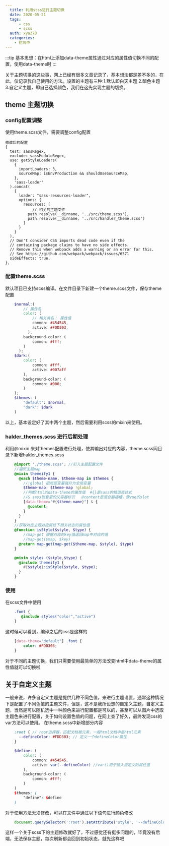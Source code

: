 ```yaml
---
  title: 利用scss进行主题切换
  date: 2020-05-21
  tags:
      - css
      - scss
  auth: xya370
  categories:
    - 挖坑中
---
```

:::tip
基本思想：在html上添加data-theme属性通过对应的属性值切换不同的配置，使用data-theme时
:::

关于主题切换的这些事，网上已经有很多文章记录了，基本想法都是差不多的，在此，仅记录我自己使用的方法。设置的主题有三种:1.默认即白天主题 2.暗色主题 3.自定义主题，即自己选择颜色，我们在这先实现主题的切换。

## theme 主题切换
### config配置调整
使用theme.scss文件，需要调整config配置

```
修改后的配置
{
  test: sassRegex,
  exclude: sassModuleRegex,
  use: getStyleLoaders(
    {
      importLoaders: 3,
      sourceMap: isEnvProduction && shouldUseSourceMap,
    },
    'sass-loader'
  ).concat(
    {
      loader: "sass-resources-loader",
      options: {
        resources: [
            // 相关的主题文件
          path.resolve(__dirname, '../src/theme.scss'),
          path.resolve(__dirname, '../src/handler_theme.scss')
        ]
      }
    }
  ),
  // Don't consider CSS imports dead code even if the
  // containing package claims to have no side effects.
  // Remove this when webpack adds a warning or an error for this.
  // See https://github.com/webpack/webpack/issues/6571
  sideEffects: true,
},

```

### 配置theme.scss
默认项目已支持scss编译。在文件目录下新建一个theme.scss文件，保存theme配置
``` scss
    $normal:(
        // 属性名
        color: (
            // 相关类名： 属性值
            common: #454545,
            active: #FDD303,
          ),
        background-color: (
            common: #fff;
        )
      );
    $dark:(
        color: (
            common: #fff,
            active: #007aff
        ),
        background-color: (
            common: #000;
        )
    );
    $themes: (
        "default": $normal,
        "dark": $dark
    )
```
以上，基本设定好了其中两个主题，然后需要利用scss的mixin来使用。

### halder_themes.scss 进行后期处理
利用@mixin 来对themes配置进行处理，使其输出对应的内容，theme.scss同目录下新增halder_themes.scss
```scss
    @import './theme.scss'; //引入主题配置文件
    //遍历主题map
    @mixin themeify1 {
      @each $theme-name, $theme-map in $themes {
        //!global 把局部变量强升为全局变量
        $theme-map: $theme-map !global;
        //判断html的data-theme的属性值  #{}是sass的插值表达式
        //& sass嵌套里的父容器标识   @content是混合器插槽，像vue的slot
        [data-theme="#{$theme-name}"] & {
          @content;
        }
      }
    }
    //获取对应主题对应属性下相关状态的属性值
    @function isStyle($style, $type) {
        //map-get 根据对应的key值返回map中对应的值
        //map-get($map, $key)
      @return map-get(map-get($theme-map, $style), $type)
    }

    @mixin styles ($style,$type) {
      @include themeify1 {
        #{$style}:isStyle($style, $type);
      }
    }
```
### 使用
在scss文件中使用
```scss
    .font {
       @include styles("color","active")
    }
```
这时候可以看到，编译之后的css是这样的
```css
    [data-theme="default"] .font {
        color: #FDD303;
    }
```
对于不同的主题切换，我们只需要使用最简单的方法改变html中data-theme的属性值就可以切换啦

## 关于自定义主题
一般来说，许多自定义主题是提供几种不同色值，来进行主题设置，通常这种情况下是配置了不同色值的主题文件，但是，这不是我所设想的自定义主题，自定义主题，当然是可以随机选中一种颜色来进行配置都是可以的，甚至可以从图片中选取主题色来进行配置，关于如何设置色值的问题，在网上查了好久，最终发现css的var方法可以使用。
在theme.scss中新增部分内容
``` scss
    :root { // root选择器，匹配文档根元素，一般html文档中是html元素
      --defineColor: #FDD303; // 定义一个defineColor属性
    }

    $define: (
        color: (
            common: #454545,
            active: var(--defineColor) //var()用于插入自定义的属性值
        ),
        background-color: (
            common: #fff;
        )
    )
    $themes: (
        "define": $define
    )
```
对于使用方法无须修改，可以在文件中通过以下语句进行颜色修改

```javascript
    document.querySelector(':root').setAttribute('style', '--defineColor: '+color)
```
这样一个关于scss下的主题修改就好了，不过感觉还有挺多问题的，毕竟没有后端，无法保存主题，每次刷新都会回到初始状态，就先这样吧